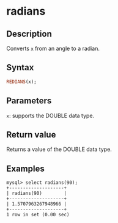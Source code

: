 ---
---

# radians

## Description

Converts `x` from an angle to a radian.

## Syntax

```Haskell
REDIANS(x);
```

## Parameters

`x`: supports the DOUBLE data type.

## Return value

Returns a value of the DOUBLE data type.

## Examples

```Plain
mysql> select radians(90);
+--------------------+
| radians(90)        |
+--------------------+
| 1.5707963267948966 |
+--------------------+
1 row in set (0.00 sec)
```
